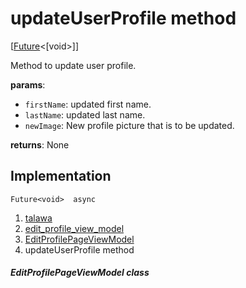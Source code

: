 
<div>

# updateUserProfile method

</div>


[[Future](https://api.flutter.dev/flutter/dart-core/Future-class.html)\<[void\>]]




Method to update user profile.

**params**:

-   `firstName`: updated first name.
-   `lastName`: updated last name.
-   `newImage`: New profile picture that is to be updated.

**returns**: None



## Implementation

``` language-dart
Future<void>  async 
```







1.  [talawa](../../index.md)
2.  [edit_profile_view_model](../../view_model_after_auth_view_models_profile_view_models_edit_profile_view_model/)
3.  [EditProfilePageViewModel](../../view_model_after_auth_view_models_profile_view_models_edit_profile_view_model/EditProfilePageViewModel-class.md)
4.  updateUserProfile method

##### EditProfilePageViewModel class








